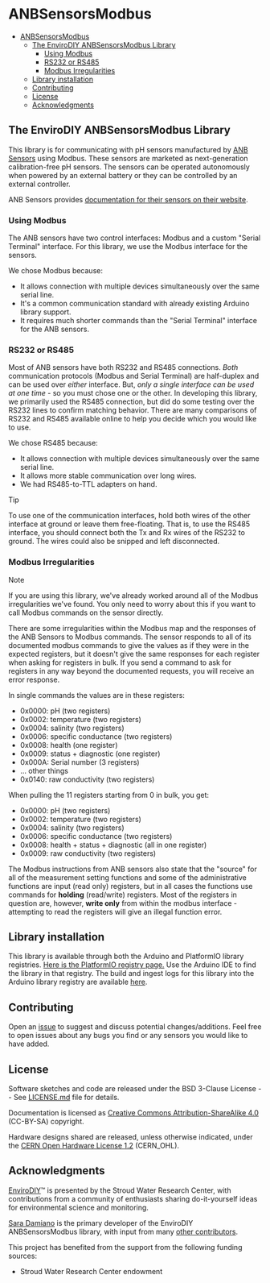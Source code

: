 # ANBSensorsModbus<!--! {#mainpage} -->

<!--! @tableofcontents -->

<!--! @m_footernavigation -->

<!--! @if GITHUB -->

- [ANBSensorsModbus](#anbsensorsmodbus)
  - [The EnviroDIY ANBSensorsModbus Library](#the-envirodiy-anbsensorsmodbus-library)
    - [Using Modbus](#using-modbus)
    - [RS232 or RS485](#rs232-or-rs485)
    - [Modbus Irregularities](#modbus-irregularities)
  - [Library installation](#library-installation)
  - [Contributing](#contributing)
  - [License](#license)
  - [Acknowledgments](#acknowledgments)

<!--! @endif -->

## The EnviroDIY ANBSensorsModbus Library<!--! {#mainpage_intro} -->

This library is for communicating with pH sensors manufactured by [ANB Sensors](https://www.anbsensors.com/) using Modbus.
These sensors are marketed as next-generation calibration-free pH sensors.
The sensors can be operated autonomously when powered by an external battery or they can be controlled by an external controller.

ANB Sensors provides [documentation for their sensors on their website](https://www.anbsensors.com/newdocs/docs/intro).

### Using Modbus

The ANB sensors have two control interfaces: Modbus and a custom "Serial Terminal" interface.
For this library, we use the Modbus interface for the sensors.

We chose Modbus because:

- It allows connection with multiple devices simultaneously over the same serial line.
- It's a common communication standard with already existing Arduino library support.
- It requires much shorter commands than the "Serial Terminal" interface for the ANB sensors.

### RS232 or RS485

Most of ANB sensors have both RS232 and RS485 connections.
*Both* communication protocols (Modbus and Serial Terminal) are half-duplex and can be used over *either* interface.
But, *only a single interface can be used at one time* - so you must chose one or the other.
In developing this library, we primarily used the RS485 connection, but did do some testing over the RS232 lines to confirm matching behavior.
There are many comparisons of RS232 and RS485 available online to help you decide which you would like to use.

We chose RS485 because:

- It allows connection with multiple devices simultaneously over the same serial line.
- It allows more stable communication over long wires.
- We had RS485-to-TTL adapters on hand.

>[!tip]
> To use one of the communication interfaces, hold both wires of the other interface at ground or leave them free-floating.
> That is, to use the RS485 interface, you should connect both the Tx and Rx wires of the RS232 to ground.
> The wires could also be snipped and left disconnected.

### Modbus Irregularities

>[!note]
> If you are using this library, we've already worked around all of the Modbus irregularities we've found.
> You only need to worry about this if you want to call Modbus commands on the sensor directly.

There are some irregularities within the Modbus map and the responses of the ANB Sensors to Modbus commands.
The sensor responds to all of its documented modbus commands to give the values as if they were in the expected registers, but it doesn't give the same responses for each register when asking for registers in bulk.
If you send a command to ask for registers in any way beyond the documented requests, you will receive an error response.

In single commands the values are in these registers:

- 0x0000: pH (two registers)
- 0x0002: temperature (two registers)
- 0x0004: salinity (two registers)
- 0x0006: specific conductance (two registers)
- 0x0008: health (one register)
- 0x0009: status + diagnostic (one register)
- 0x000A: Serial number (3 registers)
- ... other things
- 0x0140: raw conductivity (two registers)

When pulling the 11 registers starting from 0 in bulk, you get:

- 0x0000: pH (two registers)
- 0x0002: temperature (two registers)
- 0x0004: salinity (two registers)
- 0x0006: specific conductance (two registers)
- 0x0008: health + status + diagnostic (all in one register)
- 0x0009: raw conductivity (two registers)

The Modbus instructions from ANB sensors also state that the "source" for all of the measurement setting functions and some of the administrative functions are input (read only) registers, but in all cases the functions use commands for **holding** (read/write) registers.
Most of the registers in question are, however, **write only** from within the modbus interface - attempting to read the registers will give an illegal function error.

## Library installation

This library is available through both the Arduino and PlatformIO library registries.
[Here is the PlatformIO registry page.](https://registry.platformio.org/libraries/envirodiy/ANBSensorsModbus)
Use the Arduino IDE to find the library in that registry.
The build and ingest logs for this library into the Arduino library registry are available [here](https://downloads.arduino.cc/libraries/logs/github.com/EnviroDIY/ANBSensorsModbus/).

## Contributing<!--! {#mainpage_contributing} -->

Open an [issue](https://github.com/EnviroDIY/ANBSensorsModbus/issues) to suggest and discuss potential changes/additions.
Feel free to open issues about any bugs you find or any sensors you would like to have added.

## License<!--! {#mainpage_license} -->

Software sketches and code are released under the BSD 3-Clause License -- See [LICENSE.md](https://github.com/EnviroDIY/ANBSensorsModbus/blob/master/LICENSE.md) file for details.

Documentation is licensed as [Creative Commons Attribution-ShareAlike 4.0](https://creativecommons.org/licenses/by-sa/4.0/) (CC-BY-SA) copyright.

Hardware designs shared are released, unless otherwise indicated, under the [CERN Open Hardware License 1.2](http://www.ohwr.org/licenses/cern-ohl/v1.2) (CERN_OHL).

## Acknowledgments<!--! {#mainpage_acknowledgments} -->

[EnviroDIY](http://envirodiy.org/)™ is presented by the Stroud Water Research Center, with contributions from a community of enthusiasts sharing do-it-yourself ideas for environmental science and monitoring.

[Sara Damiano](https://github.com/SRGDamia1) is the primary developer of the EnviroDIY ANBSensorsModbus library, with input from many [other contributors](https://github.com/EnviroDIY/ANBSensorsModbus/graphs/contributors).

This project has benefited from the support from the following funding sources:

- Stroud Water Research Center endowment
